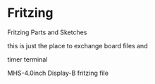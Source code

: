 # Fritzing
Fritzing Parts and Sketches

this is just the place to exchange board files and 

timer terminal

MHS-4.0inch Display-B fritzing file
